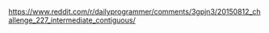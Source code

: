 https://www.reddit.com/r/dailyprogrammer/comments/3gpjn3/20150812_challenge_227_intermediate_contiguous/
